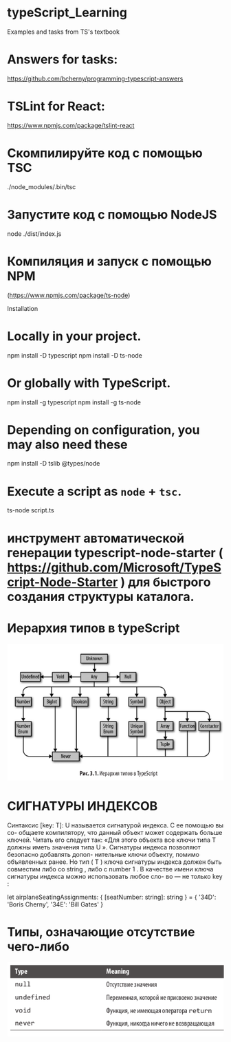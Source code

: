 # typeScript_Learning

Examples and tasks from TS's textbook

# Answers for tasks:

https://github.com/bcherny/programming-typescript-answers

# TSLint for React:

https://www.npmjs.com/package/tslint-react

# Скомпилируйте код с помощью TSC

./node_modules/.bin/tsc

# Запустите код с помощью NodeJS

node ./dist/index.js

# Компиляция и запуск с помощью NPM

(https://www.npmjs.com/package/ts-node)

Installation

# Locally in your project.

npm install -D typescript
npm install -D ts-node

# Or globally with TypeScript.

npm install -g typescript
npm install -g ts-node

# Depending on configuration, you may also need these

npm install -D tslib @types/node

# Execute a script as `node` + `tsc`.

ts-node script.ts

# инструмент автоматической генерации typescript-node-starter ( https://github.com/Microsoft/TypeScript-Node-Starter ) для быстрого создания структуры каталога.

# Иерархия типов в typeScript

![Screenshot](screens/types.png)

# СИГНАТУРЫ ИНДЕКСОВ

Синтаксис [key: T]: U называется сигнатурой индекса. С ее помощью вы со-
общаете компилятору, что данный объект может содержать больше ключей.
Читать его следует так: «Для этого объекта все ключи типа T должны иметь
значения типа U ». Сигнатуры индекса позволяют безопасно добавлять допол-
нительные ключи объекту, помимо объявленных ранее.
Но тип ( T ) ключа сигнатуры индекса должен быть совместим либо со string ,
либо с number 1 .
В качестве имени ключа сигнатуры индекса можно использовать любое сло-
во — не только key :

let airplaneSeatingAssignments: {
[seatNumber: string]: string
} = {
'34D': 'Boris Cherny',
'34E': 'Bill Gates'
}

# Типы, означающие отсутствие чего-либо

![Screenshot](screens/screen_types_null....png)
